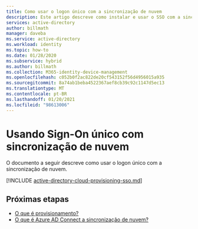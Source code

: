 ```yaml
---
title: Como usar o logon único com a sincronização de nuvem
description: Este artigo descreve como instalar e usar o SSO com a sincronização de nuvem.
services: active-directory
author: billmath
manager: daveba
ms.service: active-directory
ms.workload: identity
ms.topic: how-to
ms.date: 01/28/2020
ms.subservice: hybrid
ms.author: billmath
ms.collection: M365-identity-device-management
ms.openlocfilehash: c052b0f2ac822de20cf543152f56d4956015a935
ms.sourcegitcommit: 8a74ab1beba4522367aef8cb39c92c1147d5ec13
ms.translationtype: MT
ms.contentlocale: pt-BR
ms.lasthandoff: 01/20/2021
ms.locfileid: "98613006"
---
```

# <a name="using-single-sign-on-with-cloud-sync"></a>Usando Sign-On único com sincronização de nuvem
O documento a seguir descreve como usar o logon único com a sincronização de nuvem.

[!INCLUDE [active-directory-cloud-provisioning-sso.md](../../../includes/active-directory-cloud-provisioning-sso.md)]





## <a name="next-steps"></a>Próximas etapas 

- [O que é provisionamento?](what-is-provisioning.md)
- [O que é Azure AD Connect a sincronização de nuvem?](what-is-cloud-sync.md)
